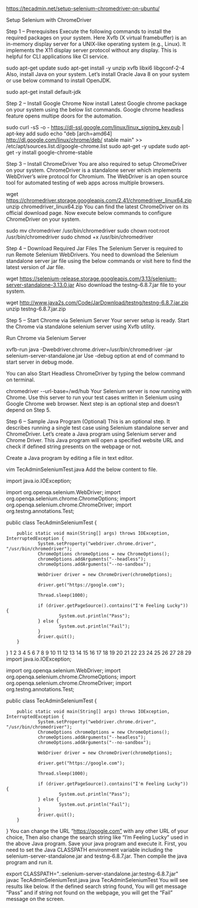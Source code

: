 https://tecadmin.net/setup-selenium-chromedriver-on-ubuntu/

Setup Selenium with ChromeDriver

Step 1 – Prerequisites
Execute the following commands to install the required packages on your system. Here Xvfb (X virtual framebuffer) is an in-memory display server for a UNIX-like operating system (e.g., Linux). It implements the X11 display server protocol without any display. This is helpful for CLI applications like CI service.

sudo apt-get update
sudo apt-get install -y unzip xvfb libxi6 libgconf-2-4
Also, install Java on your system. Let’s install Oracle Java 8 on your system or use below command to install OpenJDK.

sudo apt-get install default-jdk 


Step 2 – Install Google Chrome
Now install Latest Google chrome package on your system using the below list commands. Google chrome headless feature opens multipe doors for the automation.

sudo curl -sS -o - https://dl-ssl.google.com/linux/linux_signing_key.pub | apt-key add
sudo echo "deb [arch=amd64]  http://dl.google.com/linux/chrome/deb/ stable main" >> /etc/apt/sources.list.d/google-chrome.list
sudo apt-get -y update
sudo apt-get -y install google-chrome-stable


Step 3 – Install ChromeDriver
You are also required to setup ChromeDriver on your system. ChromeDriver is a standalone server which implements WebDriver’s wire protocol for Chromium. The WebDriver is an open source tool for automated testing of web apps across multiple browsers.

wget https://chromedriver.storage.googleapis.com/2.41/chromedriver_linux64.zip
unzip chromedriver_linux64.zip
You can find the latest ChromeDriver on its official download page. Now execute below commands to configure ChromeDriver on your system.

sudo mv chromedriver /usr/bin/chromedriver
sudo chown root:root /usr/bin/chromedriver
sudo chmod +x /usr/bin/chromedriver



Step 4 – Download Required Jar Files
The Selenium Server is required to run Remote Selenium WebDrivers. You need to download the Selenium standalone server jar file using the below commands or visit here to find the latest version of Jar file.

wget https://selenium-release.storage.googleapis.com/3.13/selenium-server-standalone-3.13.0.jar
Also download the testng-6.8.7.jar file to your system.

wget http://www.java2s.com/Code/JarDownload/testng/testng-6.8.7.jar.zip
unzip testng-6.8.7.jar.zip


Step 5 – Start Chrome via Selenium Server
Your server setup is ready. Start the Chrome via standalone selenium server using Xvfb utility.

Run Chrome via Selenium Server

xvfb-run java -Dwebdriver.chrome.driver=/usr/bin/chromedriver -jar selenium-server-standalone.jar
Use -debug option at end of command to start server in debug mode.

You can also Start Headless ChromeDriver by typing the below command on terminal.

chromedriver --url-base=/wd/hub
Your Selenium server is now running with Chrome. Use this server to run your test cases written in Selenium using Google Chrome web browser. Next step is an optional step and doesn’t depend on Step 5.




Step 6 – Sample Java Program (Optional)
This is an optional step. It describes running a single test case using Selenium standalone server and ChromeDriver. Let’s create a Java program using Selenium server and Chrome Driver. This Java program will open a specified website URL and check if defined string presents on the webpage or not.

Create a Java program by editing a file in text editor.

vim TecAdminSeleniumTest.java
Add the below content to file.

import java.io.IOException;

import org.openqa.selenium.WebDriver;
import org.openqa.selenium.chrome.ChromeOptions;
import org.openqa.selenium.chrome.ChromeDriver;
import org.testng.annotations.Test;

public class TecAdminSeleniumTest {

        public static void main(String[] args) throws IOException, InterruptedException {
                System.setProperty("webdriver.chrome.driver", "/usr/bin/chromedriver");
                ChromeOptions chromeOptions = new ChromeOptions();
                chromeOptions.addArguments("--headless");
                chromeOptions.addArguments("--no-sandbox");

                WebDriver driver = new ChromeDriver(chromeOptions);

                driver.get("https://google.com");

                Thread.sleep(1000);

                if (driver.getPageSource().contains("I'm Feeling Lucky")) {
                        System.out.println("Pass");
                } else {
                        System.out.println("Fail");
                }
                driver.quit();
        }
}
1
2
3
4
5
6
7
8
9
10
11
12
13
14
15
16
17
18
19
20
21
22
23
24
25
26
27
28
29
import java.io.IOException;
 
import org.openqa.selenium.WebDriver;
import org.openqa.selenium.chrome.ChromeOptions;
import org.openqa.selenium.chrome.ChromeDriver;
import org.testng.annotations.Test;
 
public class TecAdminSeleniumTest {
 
        public static void main(String[] args) throws IOException, InterruptedException {
                System.setProperty("webdriver.chrome.driver", "/usr/bin/chromedriver");
                ChromeOptions chromeOptions = new ChromeOptions();
                chromeOptions.addArguments("--headless");
                chromeOptions.addArguments("--no-sandbox");
 
                WebDriver driver = new ChromeDriver(chromeOptions);
 
                driver.get("https://google.com");
 
                Thread.sleep(1000);
 
                if (driver.getPageSource().contains("I'm Feeling Lucky")) {
                        System.out.println("Pass");
                } else {
                        System.out.println("Fail");
                }
                driver.quit();
        }
}
You can change the URL “https://google.com” with any other URL of your choice, Then also change the search string like “I’m Feeling Lucky” used in the above Java program. Save your java program and execute it. First, you need to set the Java CLASSPATH environment variable including the selenium-server-standalone.jar and testng-6.8.7.jar. Then compile the java program and run it.

export CLASSPATH=".:selenium-server-standalone.jar:testng-6.8.7.jar"
javac TecAdminSeleniumTest.java
java TecAdminSeleniumTest
You will see results like below. If the defined search string found, You will get message “Pass” and if string not found on the webpage, you will get the “Fail” message on the screen.


